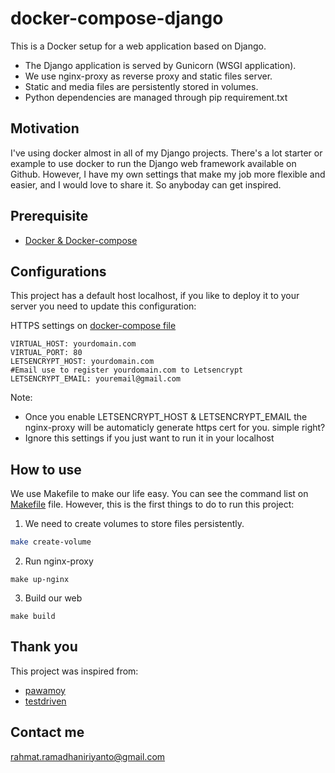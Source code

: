 # docker-compose-django
This is a Docker setup for a web application based on Django.

- The Django application is served by Gunicorn (WSGI application).
- We use nginx-proxy as reverse proxy and static files server. 
- Static and media files are persistently stored in volumes.
- Python dependencies are managed through pip requirement.txt

## Motivation
I've using docker almost in all of my Django projects. There's a lot starter or example to use docker to run the Django web framework available on Github. However, I have my own settings that make my job more flexible and easier, and I would love to share it. So anyboday can get inspired. 

## Prerequisite
- [Docker & Docker-compose](https://runnable.com/docker/install-docker-on-windows-10)

## Configurations
This project has a default host localhost, if you like to deploy it to your server you need to update this configuration:

HTTPS settings on [docker-compose file](https://github.com/rririanto/docker-compose-django/blob/master/docker-compose.yaml)

```
VIRTUAL_HOST: yourdomain.com
VIRTUAL_PORT: 80
LETSENCRYPT_HOST: yourdomain.com
#Email use to register yourdomain.com to Letsencrypt
LETSENCRYPT_EMAIL: youremail@gmail.com
```
Note: 
- Once you enable LETSENCRYPT_HOST & LETSENCRYPT_EMAIL the nginx-proxy will be automaticly generate https cert for you. simple right?
- Ignore this settings if you just want to run it in your localhost

## How to use
We use Makefile to make our life easy. You can see the command list on [Makefile](https://github.com/rririanto/docker-compose-django/blob/master/Makefile) file. 
However, this is the first things to do to run this project: 

1. We need to create volumes to store files persistently.
```sh
make create-volume
```
2. Run nginx-proxy 
```
make up-nginx
```
3. Build our web
```
make build
```

## Thank you
This project was inspired from:
- [pawamoy](https://github.com/pawamoy/docker-nginx-postgres-django-example)
- [testdriven](https://testdriven.io/blog/dockerizing-django-with-postgres-gunicorn-and-nginx/)

## Contact me
rahmat.ramadhaniriyanto@gmail.com
